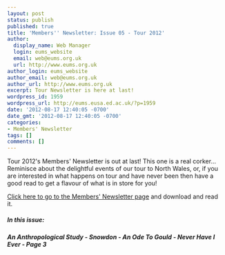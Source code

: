 ```yaml
---
layout: post
status: publish
published: true
title: 'Members'' Newsletter: Issue 05 - Tour 2012'
author:
  display_name: Web Manager
  login: eums_website
  email: web@eums.org.uk
  url: http://www.eums.org.uk
author_login: eums_website
author_email: web@eums.org.uk
author_url: http://www.eums.org.uk
excerpt: Tour Newsletter is here at last!
wordpress_id: 1959
wordpress_url: http://eums.eusa.ed.ac.uk/?p=1959
date: '2012-08-17 12:40:05 -0700'
date_gmt: '2012-08-17 12:40:05 -0700'
categories:
- Members' Newsletter
tags: []
comments: []
---
```

<p>Tour 2012's Members' Newsletter is out at last! This one is a real corker... Reminisce about the delightful events of our tour to North Wales, or, if you are interested in what happens on tour and have never been then have a good read to get a flavour of what is in store for you!</p>
<p><a title="Members' Newsletter" href="http://eums.eusa.ed.ac.uk/society/membership/newsletter/">Click here to go to the Members' Newsletter page</a> and download and read it.</p>
<h5><strong><em>In this issue:</em></strong></h5></p>
<h4><em>An Anthropological Study - Snowdon - An Ode To Gould - Never Have I Ever - Page 3</em></h4></p>
